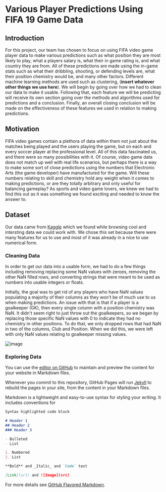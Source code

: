 # Various Player Predictions Using FIFA 19 Game Data

## Introduction

For this project, our team has chosen to focus on using FIFA video game player data to make various predictions such as what position they are most likely to play, what a players salary is, what their in game rating is, and what country they are from. All of these predictions are made using the in-game stats such as what their dribbling, shooting, or defending levels are, what their position chemistry would be, and many other factors. Different machine learning methods are used such as clustering, (**insert whatever other things we use here**). We will begin by going over how we had to clean our data to make it usable. Following that, each feature we will be predicting will receive its own section going over the methods and algorithms used for predictions and a conclusion. Finally, an overall closing conclusion will be made on the effectiveness of these features we used in relation to making predictions.

## Motivation

FIFA video games contain a plethora of data within them not just about the matches being played and the users playing the game, but on each and every soccer player at the professional level. All of this data fascinated us, and there were so many possibilities with it. Of course, video game data does not match up well with real life scenarios, but perhaps there is a way to make some sort of close predictions using the numbers that Electronic Arts (the game developer) have manufactured for the game. Will these numbers relating to skill and chemistry hold any weight when it comes to making predictions, or are they totally arbitrary and only useful for balancing gameplay? As sports and video game lovers, we knew we had to find this out as it was something we found exciting and needed to know the answer to.

## Dataset

Our data came from [Kaggle](https://www.kaggle.com/karangadiya/fifa19) which we found while browsing cool and intersting data we could work with. We chose this set because there were many features for us to use and most of it was already in a nice to use numerical form.

### Cleaning Data

In order to get our data into a usable form, we had to do a few things including removing replacing some NaN values with zeroes, removing the other NaN filled rows, and converting strings that were meant to be used as numbers into usable integers or floats.

Initially, the goal was to get rid of any players who have NaN values populating a majority of their columns as they won't be of much use to us when making predictions. An issue with that is that if a player is a goalkeeper (GK), then every single column with a position chemistry was NaN. It didn't seem right to just throw out the goalkeepers, so we began by replacing those specific NaN values with 0 to indicate they had no chemistry in other positions. To do that, we only dropped rows that had NaN in two of the columns, Club and Position. When we did this, we were left with only NaN values relating to goalkeeper missing values.

![image]()

### Exploring Data







You can use the [editor on GitHub](https://github.com/noahplacke/BDS_FIFA/edit/gh-pages/index.md) to maintain and preview the content for your website in Markdown files.

Whenever you commit to this repository, GitHub Pages will run [Jekyll](https://jekyllrb.com/) to rebuild the pages in your site, from the content in your Markdown files.

Markdown is a lightweight and easy-to-use syntax for styling your writing. It includes conventions for

```markdown
Syntax highlighted code block

# Header 1
## Header 2
### Header 3

- Bulleted
- List

1. Numbered
2. List

**Bold** and _Italic_ and `Code` text

[Link](url) and ![Image](src)
```

For more details see [GitHub Flavored Markdown](https://guides.github.com/features/mastering-markdown/).
